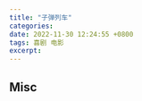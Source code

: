 ```yaml
---
title: "子弹列车"
categories: 
date: 2022-11-30 12:24:55 +0800
tags: 喜剧 电影
excerpt: 
---
```













## Misc



